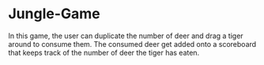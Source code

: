 # Jungle-Game
In this game, the user can duplicate the number of deer and drag a tiger around to consume them. The consumed deer get added onto a scoreboard that keeps track of the number of deer the tiger has eaten.
